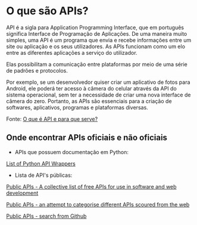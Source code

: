 # O que são APIs?

API é a sigla para Application Programming Interface, que em português significa Interface de Programação de Aplicações. De uma maneira muito simples, uma API é um programa que envia e recebe informações entre um site ou aplicação e os seus utilizadores. As APIs funcionam como um elo entre as diferentes aplicações a serviço do utilizador. 

Elas possibilitam a comunicação entre plataformas por meio de uma série de padrões e protocolos.

Por exemplo, se um desenvolvedor quiser criar um aplicativo de fotos para Android, ele poderá ter acesso à câmera do celular através da API do sistema operacional, sem ter a necessidade de criar uma nova interface de câmera do zero. Portanto, as APIs são essenciais para a criação de softwares, aplicativos, programas e plataformas diversas.
 
Fonte: [O que é API e para que serve?](https://www.techtudo.com.br/listas/2020/06/o-que-e-api-e-para-que-serve-cinco-perguntas-e-respostas.ghtml)

## Onde encontrar APIs oficiais e não oficiais

- APIs que possuem documentação em Python:

[List of Python API Wrappers](https://github.com/realpython/list-of-python-api-wrappers)

- Lista de API's públicas:

[Public APIs - A collective list of free APIs for use in software and web development](https://github.com/public-apis/public-apis)

[Public APIs - an attempt to categorise different APIs scoured from the web](https://github.com/n0shake/Public-APIs)

[Public APIs - search from Github](https://github.com/search?q=api+list&type=Reposito...)
